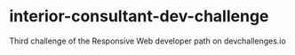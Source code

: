 # interior-consultant-dev-challenge
Third challenge of the Responsive Web developer path on devchallenges.io
